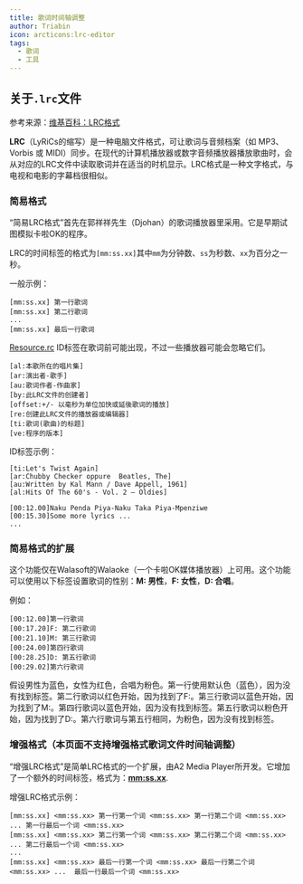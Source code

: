 ```yaml
---
title: 歌词时间轴调整
author: Triabin
icon: arcticons:lrc-editor
tags:
  - 歌词
  - 工具
---
```


<LyricAdjuster hideTitle="true"></LyricAdjuster>

## 关于`.lrc`文件

参考来源：[维基百科：LRC格式](https://zh.wikipedia.org/wiki/LRC%E6%A0%BC%E5%BC%8F)

**LRC**（LyRiCs的缩写）是一种电脑文件格式，可让歌词与音频档案（如 MP3、Vorbis 或 MIDI）同步。在现代的计算机播放器或数字音频播放器播放歌曲时，会从对应的LRC文件中读取歌词并在适当的时机显示。LRC格式是一种文字格式，与电视和电影的字幕档很相似。

### 简易格式

“简易LRC格式”首先在郭祥祥先生（Djohan）的歌词播放器里采用。它是早期试图模拟卡啦OK的程序。

LRC的时间标签的格式为`[mm:ss.xx]`其中`mm`为分钟数、`ss`为秒数、`xx`为百分之一秒。

一般示例：

```
[mm:ss.xx] 第一行歌词
[mm:ss.xx] 第二行歌词
...
[mm:ss.xx] 最后一行歌词
```
[Resource.rc](../../../MyCppTools/Bp4THCOTW/Resource.rc)
ID标签在歌词前可能出现，不过一些播放器可能会忽略它们。

```
[al:本歌所在的唱片集]
[ar:演出者-歌手]
[au:歌词作者-作曲家]
[by:此LRC文件的创建者]
[offset:+/- 以毫秒为单位加快或延後歌词的播放] 
[re:创建此LRC文件的播放器或编辑器]
[ti:歌词(歌曲)的标题]
[ve:程序的版本]
```

ID标签示例：

```
[ti:Let's Twist Again]
[ar:Chubby Checker oppure  Beatles, The]
[au:Written by Kal Mann / Dave Appell, 1961]
[al:Hits Of The 60's - Vol. 2 – Oldies]

[00:12.00]Naku Penda Piya-Naku Taka Piya-Mpenziwe
[00:15.30]Some more lyrics ...
...
```

### 简易格式的扩展

这个功能仅在Walasoft的Walaoke（一个卡啦OK媒体播放器）上可用。这个功能可以使用以下标签设置歌词的性别：**M: 男性**，**F: 女性**，**D: 合唱**。

例如：

```
[00:12.00]第一行歌词
[00:17.20]F: 第二行歌词
[00:21.10]M: 第三行歌词
[00:24.00]第四行歌词
[00:28.25]D: 第五行歌词
[00:29.02]第六行歌词
```

假设男性为蓝色，女性为红色，合唱为粉色。第一行使用默认色（蓝色），因为没有找到标签。第二行歌词以红色开始，因为找到了F:。第三行歌词以蓝色开始，因为找到了M:。第四行歌词以蓝色开始，因为没有找到标签。第五行歌词以粉色开始，因为找到了D:。第六行歌词与第五行相同，为粉色，因为没有找到标签。

### 增强格式（本页面不支持增强格式歌词文件时间轴调整）

“增强LRC格式”是简单LRC格式的一个扩展，由A2 Media Player所开发。它增加了一个额外的时间标签，格式为：**<mm:ss.xx>**.

增强LRC格式示例：

```
[mm:ss.xx] <mm:ss.xx> 第一行第一个词 <mm:ss.xx> 第一行第二个词 <mm:ss.xx> ... 第一行最后一个词 <mm:ss.xx>
[mm:ss.xx] <mm:ss.xx> 第二行第一个词 <mm:ss.xx> 第二行第二个词 <mm:ss.xx> ... 第二行最后一个词 <mm:ss.xx>
...
[mm:ss.xx] <mm:ss.xx> 最后一行第一个词 <mm:ss.xx> 最后一行第二个词 <mm:ss.xx> ...  最后一行最后一个词 <mm:ss.xx>
```
